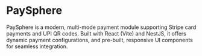 # PaySphere
PaySphere is a modern, multi-mode payment module supporting Stripe card payments and UPI QR codes. Built with React (Vite) and NestJS, it offers dynamic payment configurations, and pre-built, responsive UI components for seamless integration.
